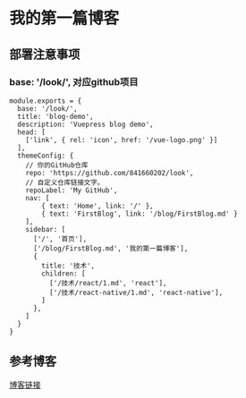 # 我的第一篇博客

## 部署注意事项

### base: '/look/', 对应github项目
```
module.exports = {
  base: '/look/',
  title: 'blog-demo',
  description: 'Vuepress blog demo',
  head: [
    ['link', { rel: 'icon', href: '/vue-logo.png' }]
  ],
  themeConfig: {
  	// 你的GitHub仓库
    repo: 'https://github.com/841660202/look',
    // 自定义仓库链接文字。
    repoLabel: 'My GitHub',
  	nav: [
  		{ text: 'Home', link: '/' },
  		{ text: 'FirstBlog', link: '/blog/FirstBlog.md' }
  	],
  	sidebar: [
      ['/', '首页'],
      ['/blog/FirstBlog.md', '我的第一篇博客'],
      {
        title: '技术',
        children: [
          ['/技术/react/1.md', 'react'],
          ['/技术/react-native/1.md', 'react-native'],
        ]
      },
    ]
  }
}

```

## 参考博客
[博客链接](https://www.jianshu.com/p/6e8c608f24c8)